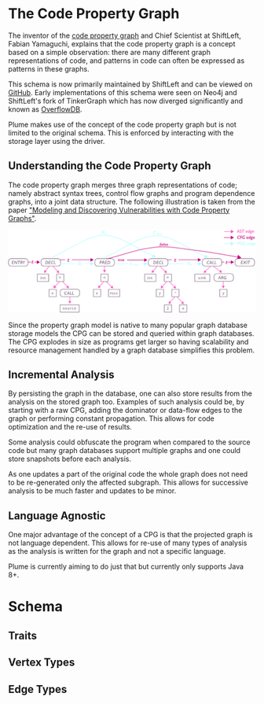 # The Code Property Graph

The inventor of the [code property graph](https://fabs.codeminers.org/papers/2014-ieeesp.pdf) and Chief Scientist at ShiftLeft, Fabian Yamaguchi, explains that the code property graph is a concept based on a simple observation: there are many different graph representations of code, and patterns in code can often be expressed as patterns in these graphs. 

This schema is now primarily maintained by ShiftLeft and can be viewed on [GitHub](https://github.com/ShiftLeftSecurity/codepropertygraph/blob/master/codepropertygraph/src/main/resources/schemas/base.json). Early implementations of this schema were seen on Neo4j and ShiftLeft's fork of TinkerGraph which has now diverged significantly and known as [OverflowDB](https://github.com/ShiftLeftSecurity/overflowdb).

Plume makes use of the concept of the code property graph but is not limited to the original schema. This is enforced by interacting with the storage layer using the driver.

## Understanding the Code Property Graph

The code property graph merges three graph representations of code; namely abstract syntax trees, control flow graphs and program dependence graphs, into a joint data structure. The following illustration is taken from the paper ["Modeling and Discovering Vulnerabilities with Code Property Graphs"](https://fabs.codeminers.org/papers/2014-ieeesp.pdf).

![Code Property Graph Original](../assets/images/plume-basics/code-property-graph/cpg-original.png)

Since the property graph model is native to many popular graph database storage models the CPG can be stored and queried within graph databases. The CPG explodes in size as programs get larger so having scalability and resource management handled by a graph database simplifies this problem.

## Incremental Analysis

By persisting the graph in the database, one can also store results from the analysis on the stored graph too. Examples of such analysis could be, by starting with a raw CPG, adding the dominator or data-flow edges to the graph or performing constant propagation. This allows for code optimization and the re-use of results.

Some analysis could obfuscate the program when compared to the source code but many graph databases support multiple graphs and one could store snapshots before each analysis.

As one updates a part of the original code the whole graph does not need to be re-generated only the affected subgraph. This allows for successive analysis to be much faster and updates to be minor.

## Language Agnostic

One major advantage of the concept of a CPG is that the projected graph is not language dependent. This allows for re-use of many types of analysis as the analysis is written for the graph and not a specific language.

Plume is currently aiming to do just that but currently only supports Java 8+.

# Schema

## Traits

## Vertex Types

## Edge Types
